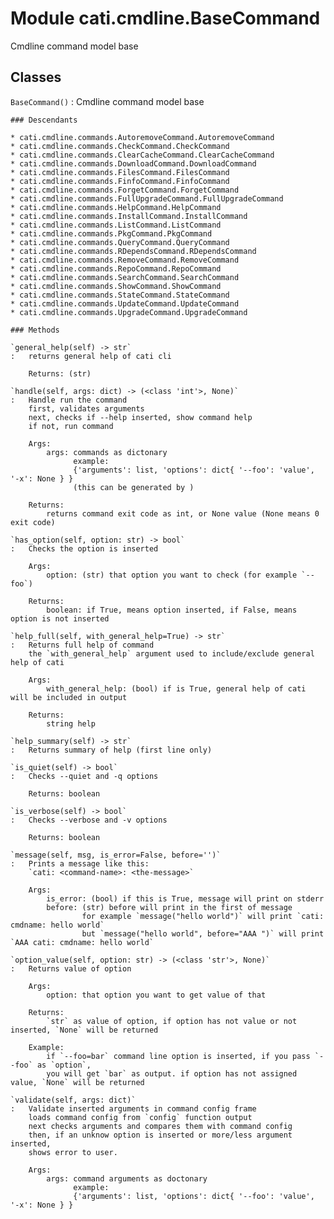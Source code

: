 Module cati.cmdline.BaseCommand
===============================
Cmdline command model base

Classes
-------

`BaseCommand()`
:   Cmdline command model base

    ### Descendants

    * cati.cmdline.commands.AutoremoveCommand.AutoremoveCommand
    * cati.cmdline.commands.CheckCommand.CheckCommand
    * cati.cmdline.commands.ClearCacheCommand.ClearCacheCommand
    * cati.cmdline.commands.DownloadCommand.DownloadCommand
    * cati.cmdline.commands.FilesCommand.FilesCommand
    * cati.cmdline.commands.FinfoCommand.FinfoCommand
    * cati.cmdline.commands.ForgetCommand.ForgetCommand
    * cati.cmdline.commands.FullUpgradeCommand.FullUpgradeCommand
    * cati.cmdline.commands.HelpCommand.HelpCommand
    * cati.cmdline.commands.InstallCommand.InstallCommand
    * cati.cmdline.commands.ListCommand.ListCommand
    * cati.cmdline.commands.PkgCommand.PkgCommand
    * cati.cmdline.commands.QueryCommand.QueryCommand
    * cati.cmdline.commands.RDependsCommand.RDependsCommand
    * cati.cmdline.commands.RemoveCommand.RemoveCommand
    * cati.cmdline.commands.RepoCommand.RepoCommand
    * cati.cmdline.commands.SearchCommand.SearchCommand
    * cati.cmdline.commands.ShowCommand.ShowCommand
    * cati.cmdline.commands.StateCommand.StateCommand
    * cati.cmdline.commands.UpdateCommand.UpdateCommand
    * cati.cmdline.commands.UpgradeCommand.UpgradeCommand

    ### Methods

    `general_help(self) ‑> str`
    :   returns general help of cati cli
        
        Returns: (str)

    `handle(self, args: dict) ‑> (<class 'int'>, None)`
    :   Handle run the command
        first, validates arguments
        next, checks if --help inserted, show command help
        if not, run command
        
        Args:
            args: commands as dictonary
                  example:
                  {'arguments': list, 'options': dict{ '--foo': 'value', '-x': None } }
                  (this can be generated by )
        
        Returns:
            returns command exit code as int, or None value (None means 0 exit code)

    `has_option(self, option: str) ‑> bool`
    :   Checks the option is inserted
        
        Args:
            option: (str) that option you want to check (for example `--foo`)
        
        Returns:
            boolean: if True, means option inserted, if False, means option is not inserted

    `help_full(self, with_general_help=True) ‑> str`
    :   Returns full help of command
        the `with_general_help` argument used to include/exclude general help of cati
        
        Args:
            with_general_help: (bool) if is True, general help of cati will be included in output
        
        Returns:
            string help

    `help_summary(self) ‑> str`
    :   Returns summary of help (first line only)

    `is_quiet(self) ‑> bool`
    :   Checks --quiet and -q options
        
        Returns: boolean

    `is_verbose(self) ‑> bool`
    :   Checks --verbose and -v options 
        
        Returns: boolean

    `message(self, msg, is_error=False, before='')`
    :   Prints a message like this:
        `cati: <command-name>: <the-message>`
        
        Args:
            is_error: (bool) if this is True, message will print on stderr
            before: (str) before will print in the first of message
                    for example `message("hello world")` will print `cati: cmdname: hello world`
                    but `message("hello world", before="AAA ")` will print `AAA cati: cmdname: hello world`

    `option_value(self, option: str) ‑> (<class 'str'>, None)`
    :   Returns value of option
        
        Args:
            option: that option you want to get value of that
        
        Returns:
            `str` as value of option, if option has not value or not inserted, `None` will be returned
        
        Example:
            if `--foo=bar` command line option is inserted, if you pass `--foo` as `option`,
            you will get `bar` as output. if option has not assigned value, `None` will be returned

    `validate(self, args: dict)`
    :   Validate inserted arguments in command config frame
        loads command config from `config` function output
        next checks arguments and compares them with command config
        then, if an unknow option is inserted or more/less argument inserted,
        shows error to user.
        
        Args:
            args: command arguments as doctonary
                  example:
                  {'arguments': list, 'options': dict{ '--foo': 'value', '-x': None } }